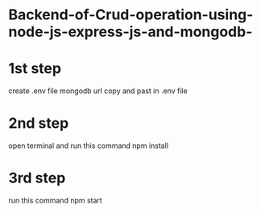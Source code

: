 # Backend-of-Crud-operation-using-node-js-express-js-and-mongodb-

# 1st step
create .env file
 mongodb url copy and past in .env file
# 2nd step
 open terminal and run this command 
 npm install
 # 3rd step
 run this command
 npm start
 
